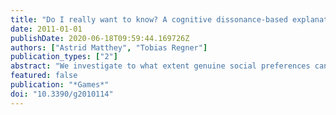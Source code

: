 ```yaml
---
title: "Do I really want to know? A cognitive dissonance-based explanation of other-regarding behavior"
date: 2011-01-01
publishDate: 2020-06-18T09:59:44.169726Z
authors: ["Astrid Matthey", "Tobias Regner"]
publication_types: ["2"]
abstract: "We investigate to what extent genuine social preferences can explain observed other-regarding behavior. In a dictator game variant subjects can choose whether to learn about the consequences of their choice for the receiver. We find that a majority of subjects showing other-regarding behavior when the payoffs of the receiver are known, choose to ignore these consequences if possible. This behavior is inconsistent with preferences about outcomes. Other-regarding behavior may also be explained by avoiding cognitive dissonance as in Konow (2000). Our experiment’s choice data is in line with this approach. In addition, we successfully relate individual behavior to proxies for cognitive dissonance."
featured: false
publication: "*Games*"
doi: "10.3390/g2010114"
---
```


